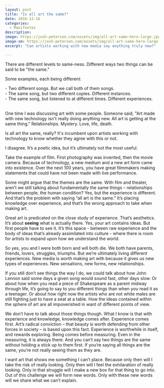 ```yaml
---
layout: post
title: "Is all art the same?"
date: 2016-12-16
categories:
  - Manifestos
description: 
image: https://josh-peterson.com/assets/img/all-art-same-hero-large.jpg
image-sm: https://josh-peterson.com/assets/img/all-art-same-hero-large.jpg
excerpt: "Can artists working with new media say anything truly new?"

---
```


There are different levels to same-ness. Different ways two things can be said to be "the same."

Some examples, each being different:
<div>- Two different songs. But we call both of them songs.</div>

<div>- The same song, but two different copies. Different instances.</div>

<div>- The same song, but listened to at different times. Different experiences.</div>
<br>

One time I was discussing art with some people. Someone said, "Art made with new technology isn't really doing anything new. All art is getting at the same thing." Relationships. Mystery. Love, life, death.

Is all art the same, really? It's incumbent upon artists working with technology to know whether they agree with this or not.

I disagree. It’s a poetic idea, but it’s ultimately not the most useful.

Take the example of film. First photography was invented, then the movie camera. Because of technology, a new medium and a new art form came into existence. Over the next 100 years, you have great filmmakers making statements that could have not been made with live performance.

Some might argue that the themes are the same. With film and theater, aren’t we still talking about fundamentally the same things – relationships between people, the human condition? Yes, but the experience is different. And that’s the problem with saying “all art is the same.” It’s placing knowledge over experience, and that’s the wrong approach to take when making art.

Great art is predicated on the close study of experience. That’s aesthetics. It’s about **seeing** what is actually there. Yes, your art contains ideas. But first people have to see it. It’s this space - between raw experience and the body of ideas that’s already assimilated into culture - where there is room for artists to expand upon how we understand the world.

So yes, you and I were both born and will both die. We both have parents, friends, lovers, struggles, triumphs. But we’re ultimately living different experiences. New media is worth making art with because it gives us new types of experiences. New sensations, new forms, new relationships. 

If you still don’t see things the way I do, we could talk about how John Lennon said some days a given song would sound fast, other days slow. Or about how when you read a piece of Shakespeare as a parent midway through life, it’s going to say to you different things than when you read it as a teenager. Or about how right now the artists who are not white males are still fighting just to have a seat at a table.  How the ideas contained within the sphere of art are all impoverished in want of different points of view.

We don’t have to talk about those things though. What I know is that with experience and knowledge, knowledge comes after. Experience comes first. Art’s radical conviction – that beauty is worth defending from other forces in society – is based upon this fact. Experience is worthwhile in itself, and rewards exploring. Being comes before measuring. Even in the measuring, it is always there. And you can’t say two things are the same without holding a stick up to them first. If you’re saying all things are the same, you’re not really seeing them as they are.

I want art that shows me something I can’t place. Because only then will I take the risk of really looking. Only then will I feel the exhilaration of really looking. Only in that struggle will I make a new box for that thing to go into. Out of this challenge we will form new words. Only with these new words will we share what we can’t explain.